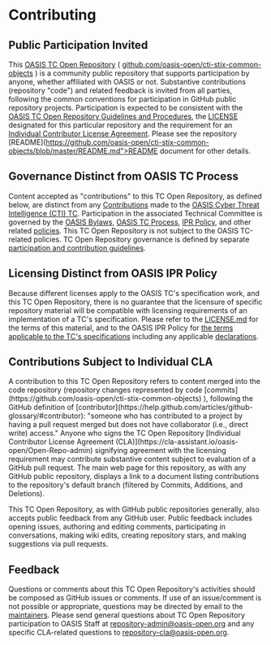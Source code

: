 # Contributing

## Public Participation Invited

This [OASIS TC Open Repository](https://www.oasis-open.org/resources/open-repositories) ( [github.com/oasis-open/cti-stix-common-objects](https://github.com/oasis-open/cti-stix-common-objects) ) is a community public repository that supports participation by anyone, whether affiliated with OASIS or not. Substantive contributions (repository "code") and related feedback is invited from all parties, following the common conventions for participation in GitHub public repository projects.  Participation is expected to be consistent with the [OASIS TC Open Repository Guidelines and Procedures](https://www.oasis-open.org/policies-guidelines/open-repositories), the [LICENSE](https://www-legacy.oasis-open.org/sites/www.oasis-open.org/files/BSD-3-Clause.txt) designated for this particular repository and the requirement for an [Individual Contributor License Agreement](https://cla-assistant.io/oasis-open/Open-Repo-admin). Please see the repository  [README](https://github.com/oasis-open/cti-stix-common-objects/blob/master/README.md">README</a> document for other details.

## Governance Distinct from OASIS TC Process

Content accepted as "contributions" to this TC Open Repository, as defined below, are distinct from any [Contributions](https://www.oasis-open.org/policies-guidelines/ipr#contributions") made to the [OASIS Cyber Threat Intelligence (CTI) TC](https://www.oasis-open.org/committees/cti/).  Participation in the associated Technical Committee is governed by the [OASIS Bylaws](https://www.oasis-open.org/policies-guidelines/bylaws), [OASIS TC Process](https://www.oasis-open.org/policies-guidelines/tc-process), [IPR Policy](https://www.oasis-open.org/policies-guidelines/ipr), and other related [policies](https://www.oasis-open.org/policies-guidelines/). This TC Open Repository is not subject to the OASIS TC-related policies.  TC Open Repository governance is defined by separate [participation and contribution guidelines](https://www.oasis-open.org/policies-guidelines/open-repositories).


## Licensing Distinct from OASIS IPR Policy

Because different licenses apply to the OASIS TC's specification work, and this TC Open Repository, there is no guarantee that the licensure of specific repository material will be compatible with licensing requirements of an implementation of a TC's specification.  Please refer to the [LICENSE.md](https://github.com/oasis-open/cti-stix-common-objects/blob/master/LICENSE) for the terms of this material, and to the OASIS IPR Policy for [the terms applicable to the TC's specifications](https://www.oasis-open.org/policies-guidelines/ipr/#Non-Assertion-Mode) including any applicable [declarations](https://www.oasis-open.org/committees/cti/ipr.php).</div>

## Contributions Subject to Individual CLA

<p>A contribution to this TC Open Repository refers to content merged into the code repository (repository changes represented by code [commits](https://github.com/oasis-open/cti-stix-common-objects) ), following the GitHub definition of [contributor](https://help.github.com/articles/github-glossary/#contributor): "someone who has contributed to a project by having a pull request merged but does not have collaborator (i.e., direct write) access." Anyone who signs the TC Open Repository [Individual Contributor License Agreement (CLA)](https://cla-assistant.io/oasis-open/Open-Repo-admin) signifying agreement with the licensing requirement may contribute substantive content subject to evaluation of a GitHub pull request.  The main web page for this repository, as with any GitHub public repository, displays a link to a document listing contributions to the repository's default branch (filtered by Commits, Additions, and Deletions).

This TC Open Repository, as with GitHub public repositories generally, also accepts public feedback from any GitHub user.  Public feedback includes opening issues, authoring and editing comments, participating in conversations, making wiki edits, creating repository stars, and making suggestions via pull requests. 

## Feedback

Questions or comments about this TC Open Repository's activities should be composed as GitHub issues or comments. If use of an issue/comment is not possible or appropriate, questions may be directed by email to the [maintainers](https://github.com/oasis-open/cti-stix-common-objects/blob/master/README.md). Please send general questions about TC Open Repository participation to OASIS Staff at [repository-admin@oasis-open.org](mailto:repository-admin@oasis-open.org) and any specific CLA-related questions to [repository-cla@oasis-open.org](mailto:repository-cla@oasis-open.org).
